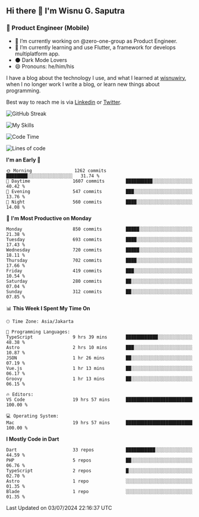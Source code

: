 ## Hi there 👋 I'm Wisnu G. Saputra

### :mobile_phone_off: Product Engineer (Mobile)

- 🔭 I’m currently working on @zero-one-group as Product Engineer.
- 🌱 I’m currently learning and use Flutter, a framework for develops multiplatform app.
- 🌑 Dark Mode Lovers
- 😄 Pronouns: he/him/his

I have a blog about the technology I use, and what I learned at [wisnuwiry](https://wisnuwiry.space/), when I no longer work I write a blog, or learn new things about programming.

Best way to reach me is via [Linkedin](https://www.linkedin.com/in/wisnu-saputra/) or [Twitter](https://twitter.com/wisnuwiry).

![GitHub Streak](https://streak-stats.demolab.com?user=wisnuwiry&theme=dark&hide_border=true)

![My Skills](https://skillicons.dev/icons?i=dart,flutter,kotlin,swift,go,js,css,neovim,git,linux&perline=5)

<!--START_SECTION:waka-->
![Code Time](http://img.shields.io/badge/Code%20Time-1%2C403%20hrs%2038%20mins-blue)

![Lines of code](https://img.shields.io/badge/From%20Hello%20World%20I%27ve%20Written-5.8%20million%20lines%20of%20code-blue)

**I'm an Early 🐤** 

```text
🌞 Morning                1262 commits        ████████░░░░░░░░░░░░░░░░░   31.74 % 
🌆 Daytime                1607 commits        ██████████░░░░░░░░░░░░░░░   40.42 % 
🌃 Evening                547 commits         ███░░░░░░░░░░░░░░░░░░░░░░   13.76 % 
🌙 Night                  560 commits         ████░░░░░░░░░░░░░░░░░░░░░   14.08 % 
```
📅 **I'm Most Productive on Monday** 

```text
Monday                   850 commits         █████░░░░░░░░░░░░░░░░░░░░   21.38 % 
Tuesday                  693 commits         ████░░░░░░░░░░░░░░░░░░░░░   17.43 % 
Wednesday                720 commits         █████░░░░░░░░░░░░░░░░░░░░   18.11 % 
Thursday                 702 commits         ████░░░░░░░░░░░░░░░░░░░░░   17.66 % 
Friday                   419 commits         ███░░░░░░░░░░░░░░░░░░░░░░   10.54 % 
Saturday                 280 commits         ██░░░░░░░░░░░░░░░░░░░░░░░   07.04 % 
Sunday                   312 commits         ██░░░░░░░░░░░░░░░░░░░░░░░   07.85 % 
```


📊 **This Week I Spent My Time On** 

```text
🕑︎ Time Zone: Asia/Jakarta

💬 Programming Languages: 
TypeScript               9 hrs 39 mins       ████████████░░░░░░░░░░░░░   48.38 % 
Astro                    2 hrs 10 mins       ███░░░░░░░░░░░░░░░░░░░░░░   10.87 % 
JSON                     1 hr 26 mins        ██░░░░░░░░░░░░░░░░░░░░░░░   07.19 % 
Vue.js                   1 hr 13 mins        ██░░░░░░░░░░░░░░░░░░░░░░░   06.17 % 
Groovy                   1 hr 13 mins        ██░░░░░░░░░░░░░░░░░░░░░░░   06.15 % 

🔥 Editors: 
VS Code                  19 hrs 57 mins      █████████████████████████   100.00 % 

💻 Operating System: 
Mac                      19 hrs 57 mins      █████████████████████████   100.00 % 
```

**I Mostly Code in Dart** 

```text
Dart                     33 repos            ███████████░░░░░░░░░░░░░░   44.59 % 
PHP                      5 repos             ██░░░░░░░░░░░░░░░░░░░░░░░   06.76 % 
TypeScript               2 repos             █░░░░░░░░░░░░░░░░░░░░░░░░   02.70 % 
Astro                    1 repo              ░░░░░░░░░░░░░░░░░░░░░░░░░   01.35 % 
Blade                    1 repo              ░░░░░░░░░░░░░░░░░░░░░░░░░   01.35 % 
```




 Last Updated on 03/07/2024 22:16:37 UTC
<!--END_SECTION:waka-->
